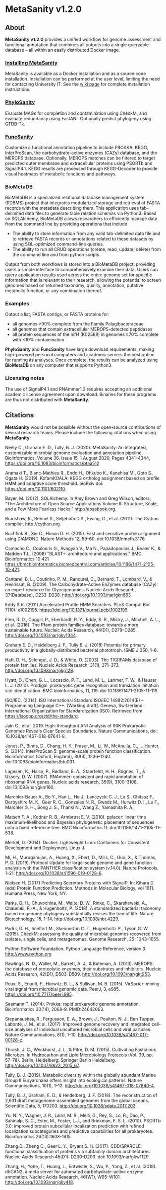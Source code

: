 # MetaSanity v1.2.0

## About

**MetaSanity v1.2.0** provides a unified workflow for genome assessment and functional annotation that combines
all outputs into a single queryable database – all within an easily distributed Docker image.

### [Installing MetaSanity](https://github.com/cjneely10/MetaSanity/wiki/2-Installation)
MetaSanity is available as a Docker installation and as a source code installation. Installation can be performed at the user level, limiting the need for contacting
University IT. See the [wiki page](https://github.com/cjneely10/MetaSanity/wiki/2-Installation) for complete installation instructions.

### [PhyloSanity](https://github.com/cjneely10/MetaSanity/wiki/4-PhyloSanity)
Evaluate MAGs for completion and contamination using CheckM, and evaluate redundancy using FastANI. Optionally predict phylogeny using GTDB-Tk.

### [FuncSanity](https://github.com/cjneely10/MetaSanity/wiki/5-FuncSanity)
Customize a functional annotation pipeline to include PROKKA, KEGG, InterProScan, the carbohydrate-active enzymes (CAZy) database, and the MEROPS database. Optionally, MEROPS matches can be filtered to target predicted outer membrane and extracellular proteins using PSORTb and SignalP4.1. KEGG results are processed through KEGG-Decoder to provide visual heatmaps of metabolic functions and pathways.

### [BioMetaDB](https://github.com/cjneely10/BioMetaDB)

BioMetaDB is a specialized relational database management system (RDBMS) project that integrates modularized storage and retrieval of FASTA records with the metadata describing them. This application uses tab-delimited data files to generate table relation schemas via Python3. Based on SQLAlchemy, BioMetaDB allows researchers to efficiently manage data from the command line by providing operations that include

- The ability to store information from any valid tab-delimited data file and to retrieve FASTA records or annotations related to these datasets by using SQL-optimized command-line queries.
- The ability to run all CRUD operations (create, read, update, delete) from the command line and from python scripts.

Output from both workflows is stored into a BioMetaDB project, providing users a simple interface to comprehensively examine their data. Users can query application results used across the entire genome set for specific information that is relevant to their research, allowing the potential to screen genomes based on returned taxonomy, quality, annotation, putative metabolic function, or any combination thereof.

### Examples 
Output a list, FASTA contigs, or FASTA proteins for:

- all genomes &gt;90% complete from the Family Pelagibacteraceae
- all genomes that contain extracellular MEROPS-detected peptidases
- all protein sequences of the nifH (K02588) in genomes &ge;70% complete with &lt;10% contamination

**PhyloSanity** and **FuncSanity** have large download requirements, making high-powered personal computers and academic servers the best option for running its analyses.
Once complete, the results can be analyzed using **BioMetaDB** on any computer that supports Python3.
    
### Licensing notes

The use of SignalP4.1 and RNAmmer1.2 requires accepting an additional academic license agreement upon download. Binaries for these programs are thus not distributed with **MetaSanity**.

## Citations

**MetaSanity** would not be possible without the open-source contributions of several research teams. Please include the following citations
when using **MetaSanity**:

Neely C., Graham E. D., Tully, B. J. (2020). MetaSanity: An integrated, customizable microbial genome evaluation and annotation pipeline. Bioinformatics, Volume 36, Issue 15, 1 August 2020, Pages 4341–4344, https://doi.org/10.1093/bioinformatics/btaa512

Aramaki T., Blanc-Mathieu R., Endo H., Ohkubo K., Kanehisa M., Goto S., Ogata H. (2019). KofamKOALA: KEGG ortholog assignment based on profile HMM and adaptive score threshold. bioRxiv doi: https://doi.org/10.1101/602110. 

Bayer, M. (2012). SQLAlchemy. In Amy Brown and Greg Wilson, editors, “The Architecture of Open Source Applications Volume II: Structure, Scale, and a Few More Fearless Hacks.” http://aosabook.org. 

Bradshaw, R., Behnel S., Seljebotn D.S., Ewing, G., et al. (2011). The Cython compiler. http://cython.org. 

Buchfink B., Xie C., Huson D. H. (2015). Fast and sensitive protein alignment using DIAMOND. Nature Methods 12, 59-60. doi:10.1038/nmeth.3176. 

Camacho C., Coulouris G., Avagyan V., Ma N., Papadopoulos J., Bealer K., & Madden T.L. (2008) "BLAST+: architecture and applications." BMC Bioinformatics 10:421 https://bmcbioinformatics.biomedcentral.com/articles/10.1186/1471-2105-10-421. 

Cantarel, B. L., Coutinho, P. M., Rancurel, C., Bernard, T., Lombard, V., & Henrissat, B. (2009). The Carbohydrate-Active EnZymes database (CAZy): an expert resource for Glycogenomics. Nucleic Acids Research, 37(Database), D233–D238. http://doi.org/10.1093/nar/gkn663. 

Eddy S.R. (2011) Accelerated Profile HMM Searches. PLoS Comput Biol 7(10): e1002195. https://doi.org/10.1371/journal.pcbi.1002195. 

Finn, R. D., Coggill, P., Eberhardt, R. Y., Eddy, S. R., Mistry, J., Mitchell, A. L., et al. (2016). The Pfam protein families database: towards a more sustainable future. Nucleic Acids Research, 44(D1), D279–D285. http://doi.org/10.1093/nar/gkv1344. 

Graham E. D., Heidelberg J. F., Tully B. J. (2018) Potential for primary productivity in a globally-distributed bacterial phototroph. ISME J 350, 1–6. 

Haft, D. H., Selengut, J. D., & White, O. (2003). The TIGRFAMs database of protein families. Nucleic Acids Research, 31(1), 371–373. http://doi.org/10.1093/nar/gkg128. 

Hyatt, D., Chen, G. L., Locascio, P. F., Land, M. L., Larimer, F. W., & Hauser, L. J. (2010). Prodigal: prokaryotic gene recognition and translation initiation site identification. BMC bioinformatics, 11, 119. doi:10.1186/1471-2105-11-119. 

ISO/IEC. (2014). ISO International Standard ISO/IEC 14882:2014(E) – Programming Language C++. [Working draft]. Geneva, Switzerland: International Organization for Standardization (ISO). Retrieved from https://isocpp.org/std/the-standard. 

Jain C., et al. 2019. High-throughput ANI Analysis of 90K Prokaryotic Genomes Reveals Clear Species Boundaries. Nature Communications, doi: 10.1038/s41467-018-07641-9. 

Jones, P., Binns, D., Chang, H. Y., Fraser, M., Li, W., McAnulla, C., … Hunter, S. (2014). InterProScan 5: genome-scale protein function classification. Bioinformatics (Oxford, England), 30(9), 1236–1240. doi:10.1093/bioinformatics/btu031. 

Lagesen, K., Hallin, P., Rødland, E. A., Staerfeldt, H. H., Rognes, T., & Ussery, D. W. (2007). RNAmmer: consistent and rapid annotation of ribosomal RNA genes. Nucleic acids research, 35(9), 3100–3108. doi:10.1093/nar/gkm160. 

Marchler-Bauer A., Bo Y., Han L., He J., Lanczycki C. J., Lu S., Chitsaz F., Derbyshire M. K., Geer R. C., Gonzales N. R., Gwadz M., Hurwitz D. I., Lu F., Marchler G. H., Song J. S., Thanki N., Wang Z., Yamashita R. A.,  

Matsen F. A., Kodner R. B., Armbrust E. V. (2010). pplacer: linear time maximum-likelihood and Bayesian phylogenetic placement of sequences onto a fixed reference tree. BMC Bioinformatics 11: doi:10.1186/1471-2105-11-538. 

Merkel, D. (2014). Docker: Lightweight Linux Containers for Consistent Development and Deployment. Linux J. 

Mi, H., Muruganujan, A., Huang, X., Ebert, D., Mills, C., Guo, X., & Thomas, P. D. (2019). Protocol Update for large-scale genome and gene function analysis with the PANTHER classification system (v.14.0). Nature Protocols, 1–21. http://doi.org/10.1038/s41596-019-0128-8. 

Nielsen H. (2017) Predicting Secretory Proteins with SignalP. In: Kihara D. (eds) Protein Function Prediction. Methods in Molecular Biology, vol 1611. Humana Press, New York, NY. 

Parks, D. H., Chuvochina, M., Waite, D. W., Rinke, C., Skarshewski, A., Chaumeil, P.-A., & Hugenholtz, P. (2018). A standardized bacterial taxonomy based on genome phylogeny substantially revises the tree of life. Nature Biotechnology, 15, 1–14. http://doi.org/10.1038/nbt.4229. 

Parks, D. H., Imelfort M., Skennerton C. T., Hugenholtz P., Tyson G. W. (2015). CheckM: assessing the quality of microbial genomes recovered from isolates, single cells, and metagenomes. Genome Research, 25: 1043–1055. 

Python Software Foundation. Python Language Reference, version 3. http://www.python.org 

Rawlings, N. D., Waller, M., Barrett, A. J., & Bateman, A. (2013). MEROPS: the database of proteolytic enzymes, their substrates and inhibitors. Nucleic Acids Research, 42(D1), D503–D509. http://doi.org/10.1093/nar/gkt953. 

Roux, S., Enault, F., Hurwitz, B. L., & Sullivan, M. B. (2015). VirSorter: mining viral signal from microbial genomic data. PeerJ, 3, e985. https://doi.org/10.7717/peerj.985. 

Seemann T. (2014). Prokka: rapid prokaryotic genome annotation. Bioinformatics 30(14), 2068-9. PMID:24642063. 

Stepanauskas, R., Fergusson, E. A., Brown, J., Poulton, N. J., Ben Tupper, Labonté, J. M., et al. (2017). Improved genome recovery and integrated cell-size analyses of individual uncultured microbial cells and viral particles. Nature Communications, 8(1), 1–10. http://doi.org/10.1038/s41467-017-00128-z. 

Thrash, J. C., Weckhorst, J. L., & Pitre, D. M. (2015). Cultivating Fastidious Microbes. In Hydrocarbon and Lipid Microbiology Protocols (Vol. 39, pp. 57–78). Berlin, Heidelberg: Springer Berlin Heidelberg. http://doi.org/10.1007/8623_2015_67. 

Tully, B. J. (2019). Metabolic diversity within the globally abundant Marine Group II Euryarchaea offers insight into ecological patterns. Nature Communications, 10(1), 1–12. http://doi.org/10.1038/s41467-018-07840-4. 

Tully, B. J., Graham, E. D., & Heidelberg, J. F. (2018). The reconstruction of 2,631 draft metagenome-assembled genomes from the global oceans. Scientific Data, 5, 170203. http://doi.org/10.1038/sdata.2017.203. 

Yu, N. Y., Wagner, J. R., Laird, M. R., Melli, G., Rey, S., Lo, R., Dao, P., Sahinalp, S. C., Ester, M., Foster, L.J., and Brinkman, F. S. L. (2010). PSORTb 3.0: improved protein subcellular localization prediction with refined localization subcategories and predictive capabilities for all prokaryotes. Bioinformatics 26(13):1608-1615. 

Zhang D., Zheng C., Geer L. Y., Bryant S. H. (2017). CDD/SPARCLE: functional classification of proteins via subfamily domain architectures. Nucleic Acids Research 45(D1): D200-D203. doi: 10.1093/nar/gkw1129. 

Zhang, H., Yohe, T., Huang, L., Entwistle, S., Wu, P., Yang, Z., et al. (2018). dbCAN2: a meta server for automated carbohydrate-active enzyme annotation. Nucleic Acids Research, 46(W1), W95–W101. http://doi.org/10.1093/nar/gky418. 
